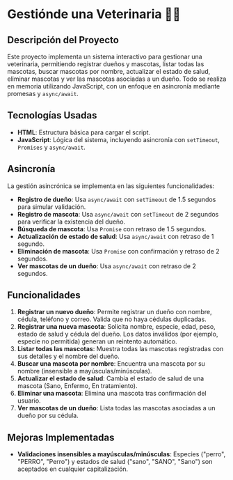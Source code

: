 # Gestiónde una Veterinaria 🐶🐱

## Descripción del Proyecto
Este proyecto implementa un sistema interactivo para gestionar una veterinaria, permitiendo registrar dueños y mascotas, listar todas las mascotas, buscar mascotas por nombre, actualizar el estado de salud, eliminar mascotas y ver las mascotas asociadas a un dueño. Todo se realiza en memoria utilizando JavaScript, con un enfoque en asincronía mediante promesas y `async/await`.

## Tecnologías Usadas
- **HTML**: Estructura básica para cargar el script.
- **JavaScript**: Lógica del sistema, incluyendo asincronía con `setTimeout`, `Promises` y `async/await`.

## Asincronía
La gestión asincrónica se implementa en las siguientes funcionalidades:
- **Registro de dueño**: Usa `async/await` con `setTimeout` de 1.5 segundos para simular validación.
- **Registro de mascota**: Usa `async/await` con `setTimeout` de 2 segundos para verificar la existencia del dueño.
- **Búsqueda de mascota**: Usa `Promise` con retraso de 1.5 segundos.
- **Actualización de estado de salud**: Usa `async/await` con retraso de 1 segundo.
- **Eliminación de mascota**: Usa `Promise` con confirmación y retraso de 2 segundos.
- **Ver mascotas de un dueño**: Usa `async/await` con retraso de 2 segundos.

## Funcionalidades
1. **Registrar un nuevo dueño**: Permite registrar un dueño con nombre, cédula, teléfono y correo. Valida que no haya cédulas duplicadas.
2. **Registrar una nueva mascota**: Solicita nombre, especie, edad, peso, estado de salud y cédula del dueño. Los datos inválidos (por ejemplo, especie no permitida) generan un reintento automático.
3. **Listar todas las mascotas**: Muestra todas las mascotas registradas con sus detalles y el nombre del dueño.
4. **Buscar una mascota por nombre**: Encuentra una mascota por su nombre (insensible a mayúsculas/minúsculas).
5. **Actualizar el estado de salud**: Cambia el estado de salud de una mascota (Sano, Enfermo, En tratamiento).
6. **Eliminar una mascota**: Elimina una mascota tras confirmación del usuario.
7. **Ver mascotas de un dueño**: Lista todas las mascotas asociadas a un dueño por su cédula.

## Mejoras Implementadas
- **Validaciones insensibles a mayúsculas/minúsculas**: Especies ("perro", "PERRO", "Perro") y estados de salud ("sano", "SANO", "Sano") son aceptados en cualquier capitalización.